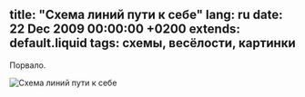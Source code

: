 title: "Схема линий пути к себе"
lang: ru
date: 22 Dec 2009 00:00:00 +0200
extends: default.liquid
tags: схемы, весёлости, картинки
---
Порвало.

![Схема линий пути к себе](../../../view/64)
